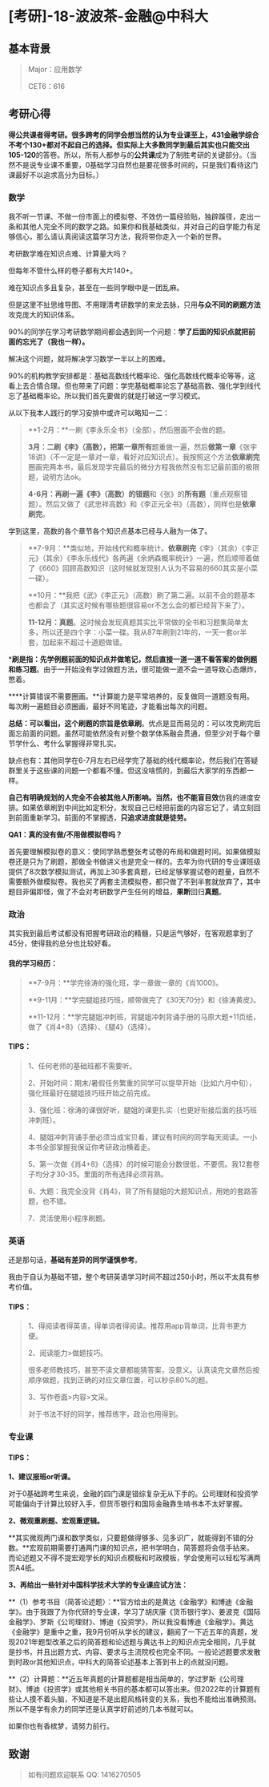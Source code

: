 # [考研]-18-波波茶-金融@中科大

## 基本背景

> Major：应用数学
>
> CET6：616

## 考研心得

**得公共课者得考研。**很多跨考的同学会想当然的认为专业课至上，431金融学综合不考个130+都对不起自己的选择。但实际上大多数同学到最后其实也只能交出**105-120**的答卷。所以，所有人都参与的**公共课**成为了制胜考研的关键部分。（当然不是说专业课不重要，0基础学习自然也是要花很多时间的，只是我们看待这门课最好不以追求高分为目标。）

### 数学

我不听一节课、不做一份市面上的模拟卷、不效仿一篇经验贴，独辟蹊径，走出一条和其他人完全不同的数学之路。如果你和我基础类似，并对自己的自学能力有足够信心，那么请认真阅读这篇学习方法，我将带你走入一个新的世界。

考研数学难在知识点难、计算量大吗？

但每年不管什么样的卷子都有大片140+。

难在知识点多且复杂，甚至在一些同学眼中是一团乱麻。

但是这里不扯思维导图、不用理清考研数学的来龙去脉，只用**与众不同的刷题方法**攻克庞大的知识体系。

90%的同学在学习考研数学期间都会遇到同一个问题：**学了后面的知识点就把前面的忘光了（我也一样）。**



解决这个问题，就将解决学习数学一半以上的困难。



90%的机构教学安排都是：基础高数线代概率论、强化高数线代概率论等等，这看上去合情合理。但也带来了问题：学完基础概率论忘了基础高数、强化学到线代忘了基础概率论。所以我们首先要做的就是打破这一学习模式。

从以下我本人践行的学习安排中或许可以略知一二：

>**1-2月：**一刷《李永乐全书》（全部），然后圈画不会做的题。
>
>**3月：**二刷《李》（高数），把**第一章所有**题重做一遍，然后**做第一章**《张宇18讲》（不一定是一章对一章，看好对应知识点）。我按照这个方法**依章刷完**圈画完两本书，最后发现学完最后的微分方程我依然没有忘记最前面的极限题，说明方法ok。
>
>**4-6月：**再刷一遍《李》（高数）的**错题**和《张》的**所有题**（重点观察错题）。然后又做了《武忠祥高数》和《李正元全书》（高数），同样也是**依章刷完**。

学到这里，高数的各个章节各个知识点基本已经与人融为一体了。

>**7-9月：**类似地，开始线代和概率统计。**依章刷完**《李》（其余）《李正元》（其余）《李永乐线代》各两遍《余炳森概率统计》一遍，然后顺带着做了《660》回顾高数知识（这时候就发现别人认为不容易的660其实是小菜一碟）。
>
>**10月：**我把《武》《李正元》（高数）刷了第二遍。以前不会的题基本也都会了（其实这时候有哪些题很容易or不怎么会的都已经背下来了）。
>
>**11-12月：真题**。这时候会发现真题其实比平常做的全书和习题集简单太多，所以还是四个字：小菜一碟。我从87年刷到21年的，一天一套or半套，加起来不超过十道题做错。

***刷是指：**先学例题前面的知识点并做笔记，然后直接一道一道不看答案的做**例题和练习题**。由于一开始没有学过做题方法，很可能做一道不会一道导致心态爆炸，憋着。

***\*计算错误不需要圈画。**计算能力是平常培养的，反复做同一道题没有用。每次刷一遍题目必须圈画，最好不同笔迹，才能看出每次的问题。

**总结：**可以看出，这个刷题的宗旨是**依章刷**。优点是显而易见的：可以攻克刷完后面忘前面的问题。虽然可能依然没有对整个数学体系融会贯通，但至少对于每个章节学什么、考什么掌握得非常扎实。

缺点也有：其他同学在6-7月左右已经学完了基础的线代概率论，然后我们在答疑群里关于这些课的问题一个都看不懂。但这没啥慌的，到最后大家学的东西都一样。

**自己有明确规划的人完全不会被其他人所影响。**当然，也**不能盲目效**仿我的进度安排。如果依章刷到中间比如定积分，发现自己已经把前面的内容忘记了，请立刻回到前面重新学习。前面的不掌握透，**只追求进度就是徒劳。**

**QA1：真的没有做/不用做模拟卷吗？**

首先要理解模拟卷的意义：使同学熟悉整张考试卷的布局和做题时间。如果做模拟卷还是只为了刷题，那做全书做讲义也是完全一样的。去年为你代研的专业课班级提供了8次数学模拟测试，再加上30多套真题，已经足够掌握试卷的题量，自然不需要额外做模拟卷。我也买了两套主流模拟卷，都只做了不到半套就放弃了，其中题目非偏即怪，做了不会对考研数学产生任何的增益，**果断**回归**真题**。

### 政治

其实我到最后考试都没有把握考研政治的精髓，只是运气够好，在客观题拿到了45分，使得我的总分也比较好看。

#### **我的学习经历：**

> **7-9月：**学完徐涛的强化班，学一章做一章的《肖1000》。
>
> **9-11月：**学完腿姐技巧班，顺带做完了《30天70分》和《徐涛黄皮》。
>
> **11-12月：**学完腿姐冲刺班，背腿姐冲刺背诵手册的马原大题+11页纸，做了《肖4+8》（选择）、《腿4》（选择）。

#### **TIPS：**

> 1、任何老师的基础班都不需要听。
>
> 2、开始时间：期末/暑假任务繁重的同学可以提早开始（比如六月中旬），强化班最好在腿姐技巧班开始之前完成。
>
> 3、强化班：徐涛的课很好听，腿姐的课更扎实（也更好衔接后面的技巧班冲刺班）。
>
> 4、腿姐冲刺背诵手册必须当成宝贝看，建议有时间的同学每天阅读。一小本书全部掌握我保证你考研政治横着走。
>
> 5、第一次做《肖4+8》（选择）的时候可能会分数很低，不要慌。我12套卷子均分才30-35。里面的所有选择必须背熟。
>
> 6、大题：我完全没背《肖4》，背了所有腿姐的大题知识点，用她的套路答题，也不错。
>
> 7、灵活使用小程序刷题。

### 英语

还是那句话，**基础有差异的同学谨慎参考**。

我由于自认为基础不错，整个考研英语学习时间不超过250小时，所以不太具有参考价值。

#### **TIPS：**

> 1、得阅读者得英语，得单词者得阅读。推荐用app背单词，比背书更方便。
>
> 2、阅读能力>做题技巧。
>
> 很多老师教技巧，甚至不读文章都能猜答案，没意义。认真读完文章然后按顺序做题，找到正确的对应文章位置，可以秒杀80%的题。
>
> 3、写作卷面>内容>文采。
>
> 对于书法不好的同学，推荐练字，政治也用得到。

### 专业课

#### **TIPS：**

**1、建议报班or听课。**

对于0基础跨考生来说，金融的四门课是错综复杂无从下手的。公司理财和投资学可能偏向于计算比较好入手，但货币银行和国际金融靠生啃书本不太好掌握。

**2、微观重刷题、宏观重逻辑。**

**其实微观两门课和数学类似，只要题做得够多、见多识广，就能得到不错的分数。**宏观前期需要打通两门课的知识点，把书学明白，简答题将会信手拈来。而论述题又不得不提宏观学长的知识点模板和时政模板，学会使用可以轻松写满两页A4纸。

**3、再给出一些针对中国科学技术大学的专业课应试方法：**

**（1）参考书目（简答论述题）：**官方给出的是黄达《金融学》和博迪《金融学》。由于我跟了为你代研的专业课，学习了胡庆康《货币银行学》、姜波克《国际金融学》、罗斯《公司理财》、博迪《投资学》，所以我没看博迪《金融学》。黄达《金融学》是重中之重，我9月份听从学长的建议，翻阅了一下近五年的真题，发现2021年题型改革之后的简答题和论述题与黄达书上的知识点完全相同，几乎就是抄书，并且出题方式、内容、要求与主流院校也完全不同。一般论述题要求发散到时政or其他知识点，中科大的简答论述基本上答到书上的点就没问题。

**（2）计算题：**近五年真题的计算题都是相当简单的，学过罗斯《公司理财》、博迪《投资学》或其他相关书目的基本都可以答出来。但2022年的计算题有些让人摸不着头脑，不知道是不是出题风格转变的关系，我也不能给出准确预测。所以不是学有余力的同学还是认真学好前述的几本书就可以。



如果你也有香槟梦，请努力前行。

## 致谢

> 如有问题欢迎联系 QQ: 1416270505